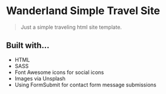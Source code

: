 # Wanderland Simple Travel Site
> Just a simple traveling html site template.

## Built with...

- HTML
- SASS
- Font Awesome icons for social icons
- Images via Unsplash
- Using FormSubmit for contact form message submissions

